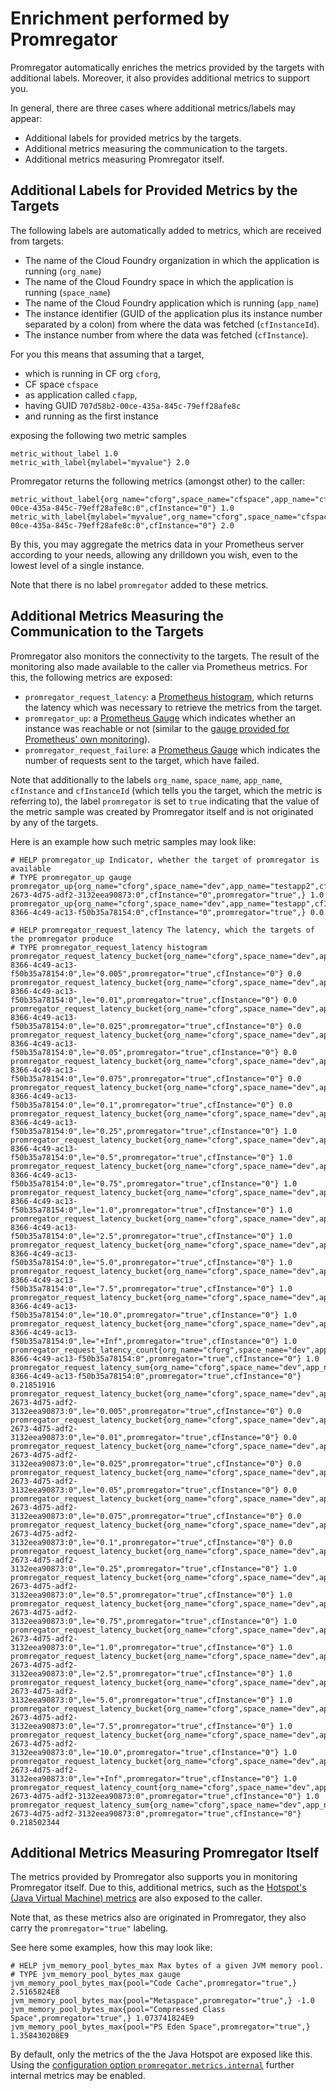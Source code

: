 # Enrichment performed by Promregator

Promregator automatically enriches the metrics provided by the targets with additional labels.
Moreover, it also provides additional metrics to support you.

In general, there are three cases where additional metrics/labels may appear:

* Additional labels for provided metrics by the targets.
* Additional metrics measuring the communication to the targets.
* Additional metrics measuring Promregator itself.


## Additional Labels for Provided Metrics by the Targets
The following labels are automatically added to metrics, which are received from targets:

* The name of the Cloud Foundry organization in which the application is running (`org_name`)
* The name of the Cloud Foundry space in which the application is running (`space_name`)
* The name of the Cloud Foundry application which is running (`app_name`)
* The instance identifier (GUID of the application plus its instance number separated by a colon) from where the data was fetched (`cfInstanceId`).
* The instance number from where the data was fetched (`cfInstance`).

For you this means that assuming that a target, 

* which is running in CF org `cforg`, 
* CF space `cfspace` 
* as application called `cfapp`,
* having GUID `707d58b2-00ce-435a-845c-79eff28afe8c`
* and running as the first instance

exposing the following two metric samples
```
metric_without_label 1.0
metric_with_label{mylabel="myvalue"} 2.0
```
Promregator returns the following metrics (amongst other) to the caller:
```
metric_without_label{org_name="cforg",space_name="cfspace",app_name="cfapp",cfInstanceId="707d58b2-00ce-435a-845c-79eff28afe8c:0",cfInstance="0"} 1.0
metric_with_label{mylabel="myvalue",org_name="cforg",space_name="cfspace",app_name="cfapp",cfInstanceId="707d58b2-00ce-435a-845c-79eff28afe8c:0",cfInstance="0"} 2.0
```
By this, you may aggregate the metrics data in your Prometheus server according to your needs, allowing any drilldown you wish, even to the lowest level of a single instance.

Note that there is no label `promregator` added to these metrics.

## Additional Metrics Measuring the Communication to the Targets

Promregator also monitors the connectivity to the targets. The result of the monitoring also made available to
the caller via Prometheus metrics. For this, the following metrics are exposed:

* `promregator_request_latency`: a [Prometheus histogram](https://prometheus.io/docs/practices/histograms/), 
  which returns the latency which was necessary to retrieve the metrics from the target.
* `promregator_up`: a [Prometheus Gauge](https://prometheus.io/docs/concepts/metric_types/) which indicates whether an instance was reachable or not (similar to the [gauge provided for Prometheus' own monitoring](https://prometheus.io/docs/concepts/jobs_instances/)).
* `promregator_request_failure`: a [Prometheus Gauge](https://prometheus.io/docs/concepts/metric_types/) which indicates the number of requests sent to the target, which have failed.

Note that additionally to the labels `org_name`, `space_name`, `app_name`, `cfInstance` and `cfInstanceId` (which tells you the target, which the metric is referring to), the label `promregator` is set to `true` indicating that the value of the metric sample was created by Promregator itself and is not originated by any of the targets.

Here is an example how such metric samples may look like:
```
# HELP promregator_up Indicator, whether the target of promregator is available
# TYPE promregator_up gauge
promregator_up{org_name="cforg",space_name="dev",app_name="testapp2",cfInstanceId="9897cda1-2673-4d75-adf2-3132eea90873:0",cfInstance="0",promregator="true",} 1.0
promregator_up{org_name="cforg",space_name="dev",app_name="testapp",cfInstanceId="262ec022-8366-4c49-ac13-f50b35a78154:0",cfInstance="0",promregator="true",} 0.0

# HELP promregator_request_latency The latency, which the targets of the promregator produce
# TYPE promregator_request_latency histogram
promregator_request_latency_bucket{org_name="cforg",space_name="dev",app_name="testapp",cfInstanceId="262ec022-8366-4c49-ac13-f50b35a78154:0",le="0.005",promregator="true",cfInstance="0"} 0.0
promregator_request_latency_bucket{org_name="cforg",space_name="dev",app_name="testapp",cfInstanceId="262ec022-8366-4c49-ac13-f50b35a78154:0",le="0.01",promregator="true",cfInstance="0"} 0.0
promregator_request_latency_bucket{org_name="cforg",space_name="dev",app_name="testapp",cfInstanceId="262ec022-8366-4c49-ac13-f50b35a78154:0",le="0.025",promregator="true",cfInstance="0"} 0.0
promregator_request_latency_bucket{org_name="cforg",space_name="dev",app_name="testapp",cfInstanceId="262ec022-8366-4c49-ac13-f50b35a78154:0",le="0.05",promregator="true",cfInstance="0"} 0.0
promregator_request_latency_bucket{org_name="cforg",space_name="dev",app_name="testapp",cfInstanceId="262ec022-8366-4c49-ac13-f50b35a78154:0",le="0.075",promregator="true",cfInstance="0"} 0.0
promregator_request_latency_bucket{org_name="cforg",space_name="dev",app_name="testapp",cfInstanceId="262ec022-8366-4c49-ac13-f50b35a78154:0",le="0.1",promregator="true",cfInstance="0"} 0.0
promregator_request_latency_bucket{org_name="cforg",space_name="dev",app_name="testapp",cfInstanceId="262ec022-8366-4c49-ac13-f50b35a78154:0",le="0.25",promregator="true",cfInstance="0"} 1.0
promregator_request_latency_bucket{org_name="cforg",space_name="dev",app_name="testapp",cfInstanceId="262ec022-8366-4c49-ac13-f50b35a78154:0",le="0.5",promregator="true",cfInstance="0"} 1.0
promregator_request_latency_bucket{org_name="cforg",space_name="dev",app_name="testapp",cfInstanceId="262ec022-8366-4c49-ac13-f50b35a78154:0",le="0.75",promregator="true",cfInstance="0"} 1.0
promregator_request_latency_bucket{org_name="cforg",space_name="dev",app_name="testapp",cfInstanceId="262ec022-8366-4c49-ac13-f50b35a78154:0",le="1.0",promregator="true",cfInstance="0"} 1.0
promregator_request_latency_bucket{org_name="cforg",space_name="dev",app_name="testapp",cfInstanceId="262ec022-8366-4c49-ac13-f50b35a78154:0",le="2.5",promregator="true",cfInstance="0"} 1.0
promregator_request_latency_bucket{org_name="cforg",space_name="dev",app_name="testapp",cfInstanceId="262ec022-8366-4c49-ac13-f50b35a78154:0",le="5.0",promregator="true",cfInstance="0"} 1.0
promregator_request_latency_bucket{org_name="cforg",space_name="dev",app_name="testapp",cfInstanceId="262ec022-8366-4c49-ac13-f50b35a78154:0",le="7.5",promregator="true",cfInstance="0"} 1.0
promregator_request_latency_bucket{org_name="cforg",space_name="dev",app_name="testapp",cfInstanceId="262ec022-8366-4c49-ac13-f50b35a78154:0",le="10.0",promregator="true",cfInstance="0"} 1.0
promregator_request_latency_bucket{org_name="cforg",space_name="dev",app_name="testapp",cfInstanceId="262ec022-8366-4c49-ac13-f50b35a78154:0",le="+Inf",promregator="true",cfInstance="0"} 1.0
promregator_request_latency_count{org_name="cforg",space_name="dev",app_name="testapp",cfInstanceId="262ec022-8366-4c49-ac13-f50b35a78154:0",promregator="true",cfInstance="0"} 1.0
promregator_request_latency_sum{org_name="cforg",space_name="dev",app_name="testapp",cfInstanceId="262ec022-8366-4c49-ac13-f50b35a78154:0",promregator="true",cfInstance="0"} 0.21851916
promregator_request_latency_bucket{org_name="cforg",space_name="dev",app_name="testapp2",cfInstanceId="9897cda1-2673-4d75-adf2-3132eea90873:0",le="0.005",promregator="true",cfInstance="0"} 0.0
promregator_request_latency_bucket{org_name="cforg",space_name="dev",app_name="testapp2",cfInstanceId="9897cda1-2673-4d75-adf2-3132eea90873:0",le="0.01",promregator="true",cfInstance="0"} 0.0
promregator_request_latency_bucket{org_name="cforg",space_name="dev",app_name="testapp2",cfInstanceId="9897cda1-2673-4d75-adf2-3132eea90873:0",le="0.025",promregator="true",cfInstance="0"} 0.0
promregator_request_latency_bucket{org_name="cforg",space_name="dev",app_name="testapp2",cfInstanceId="9897cda1-2673-4d75-adf2-3132eea90873:0",le="0.05",promregator="true",cfInstance="0"} 0.0
promregator_request_latency_bucket{org_name="cforg",space_name="dev",app_name="testapp2",cfInstanceId="9897cda1-2673-4d75-adf2-3132eea90873:0",le="0.075",promregator="true",cfInstance="0"} 0.0
promregator_request_latency_bucket{org_name="cforg",space_name="dev",app_name="testapp2",cfInstanceId="9897cda1-2673-4d75-adf2-3132eea90873:0",le="0.1",promregator="true",cfInstance="0"} 0.0
promregator_request_latency_bucket{org_name="cforg",space_name="dev",app_name="testapp2",cfInstanceId="9897cda1-2673-4d75-adf2-3132eea90873:0",le="0.25",promregator="true",cfInstance="0"} 1.0
promregator_request_latency_bucket{org_name="cforg",space_name="dev",app_name="testapp2",cfInstanceId="9897cda1-2673-4d75-adf2-3132eea90873:0",le="0.5",promregator="true",cfInstance="0"} 1.0
promregator_request_latency_bucket{org_name="cforg",space_name="dev",app_name="testapp2",cfInstanceId="9897cda1-2673-4d75-adf2-3132eea90873:0",le="0.75",promregator="true",cfInstance="0"} 1.0
promregator_request_latency_bucket{org_name="cforg",space_name="dev",app_name="testapp2",cfInstanceId="9897cda1-2673-4d75-adf2-3132eea90873:0",le="1.0",promregator="true",cfInstance="0"} 1.0
promregator_request_latency_bucket{org_name="cforg",space_name="dev",app_name="testapp2",cfInstanceId="9897cda1-2673-4d75-adf2-3132eea90873:0",le="2.5",promregator="true",cfInstance="0"} 1.0
promregator_request_latency_bucket{org_name="cforg",space_name="dev",app_name="testapp2",cfInstanceId="9897cda1-2673-4d75-adf2-3132eea90873:0",le="5.0",promregator="true",cfInstance="0"} 1.0
promregator_request_latency_bucket{org_name="cforg",space_name="dev",app_name="testapp2",cfInstanceId="9897cda1-2673-4d75-adf2-3132eea90873:0",le="7.5",promregator="true",cfInstance="0"} 1.0
promregator_request_latency_bucket{org_name="cforg",space_name="dev",app_name="testapp2",cfInstanceId="9897cda1-2673-4d75-adf2-3132eea90873:0",le="10.0",promregator="true",cfInstance="0"} 1.0
promregator_request_latency_bucket{org_name="cforg",space_name="dev",app_name="testapp2",cfInstanceId="9897cda1-2673-4d75-adf2-3132eea90873:0",le="+Inf",promregator="true",cfInstance="0"} 1.0
promregator_request_latency_count{org_name="cforg",space_name="dev",app_name="testapp2",cfInstanceId="9897cda1-2673-4d75-adf2-3132eea90873:0",promregator="true",cfInstance="0"} 1.0
promregator_request_latency_sum{org_name="cforg",space_name="dev",app_name="testapp2",cfInstanceId="9897cda1-2673-4d75-adf2-3132eea90873:0",promregator="true",cfInstance="0"} 0.218502344
```


## Additional Metrics Measuring Promregator Itself

The metrics provided by Promregator also supports you in monitoring Promregator itself. 
Due to this, additional metrics, such as the [Hotspot's (Java Virtual Machine) metrics](https://github.com/prometheus/client_java) are also exposed to the caller.

Note that, as these metrics also are originated in Promregator, they also carry the `promregator="true"` labeling. 

See here some examples, how this may look like:
```
# HELP jvm_memory_pool_bytes_max Max bytes of a given JVM memory pool.
# TYPE jvm_memory_pool_bytes_max gauge
jvm_memory_pool_bytes_max{pool="Code Cache",promregator="true",} 2.5165824E8
jvm_memory_pool_bytes_max{pool="Metaspace",promregator="true",} -1.0
jvm_memory_pool_bytes_max{pool="Compressed Class Space",promregator="true",} 1.073741824E9
jvm_memory_pool_bytes_max{pool="PS Eden Space",promregator="true",} 1.358430208E9
```

By default, only the metrics of the the Java Hotspot are exposed like this. Using the [configuration option `promregator.metrics.internal`](./config.md) further internal metrics may be enabled.

